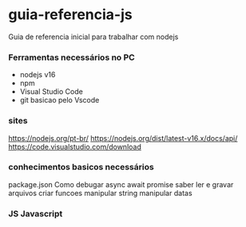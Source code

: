 # guia-referencia-js
Guia de referencia inicial para trabalhar com nodejs


### Ferramentas necessários no PC
* nodejs v16
* npm
* Visual Studio Code
* git basicao pelo Vscode

### sites
https://nodejs.org/pt-br/
https://nodejs.org/dist/latest-v16.x/docs/api/
https://code.visualstudio.com/download


### conhecimentos basicos necessários
package.json
Como debugar
async await promise
saber ler e gravar arquivos
criar funcoes
manipular string
manipular datas

### JS Javascript


